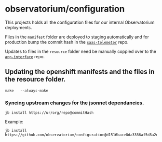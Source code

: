 # observatorium/configuration

This projects holds all the configuration files for our internal Observatorium deployments.

Files in the `manifest` folder are deployed to staging automatically and
for production bump the commit hash in the [`saas-telemeter`](https://gitlab.cee.redhat.com/service/saas-telemeter/merge_requests/173/diffs) repo.

Updates to files in the `resource` folder need be manually coppied over to the [`app-interface`](https://gitlab.cee.redhat.com/service/app-interface/merge_requests/3907/diffs) repo.

## Updating the openshift manifests and the files in the resource folder.
```
make   --always-make
```



### Syncing upstream changes for the jsonnet dependancies.
```
jb install https://ur/org/repo@commitHash
```
Example:
```
jb install https://github.com/observatorium/configuration@d1516bace8da3386af5d8a2e6effed21e37984ea
```


